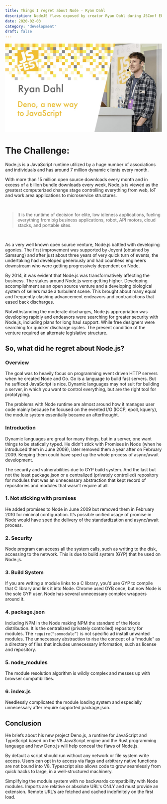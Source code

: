```yaml
---
title: Things I regret about Node - Ryan Dahl
description: NodeJS flaws exposed by creator Ryan Dahl during JSConf EU, 2018...
date: 2020-02-03
category: 'development'
draft: false
---
```


![](./assets/ryan-dahl.jpg)

# The Challenge:

Node.js is a JavaScript runtime utilized by a huge number of associations and individuals and has around 7 million dynamic clients every month.

With more than 15 million open source downloads every month and in excess of a billion bundle downloads every week, Node.js is viewed as the greatest computerized change stage controlling everything from web, IoT and work area applications to microservice structures.

<br/>

> It is the runtime of decision for elite, low idleness applications, fueling everything from big business applications, robot, API motors, cloud stacks, and portable sites.

<br/>

As a very well known open source venture, Node.js battled with developing agonies. The first improvement was supported by Joyent (obtained by Samsung) and after just about three years of very quick turn of events, the undertaking had developed generously and had countless engineers downstream who were getting progressively dependent on Node.

By 2014, it was evident that Node.js was transformatively affecting the business. The stakes around Node.js were getting higher. Developing accomplishment as an open source venture and a developing biological system of sellers made a turbulent scene. This brought about many equal and frequently clashing advancement endeavors and contradictions that eased back discharges.

Notwithstanding the moderate discharges, Node.js appropriation was developing rapidly and endeavors were searching for greater security with Node.js, including plans for long haul support. While free designers were searching for quicker discharge cycles. The present condition of the venture required an alternate legislative structure.

## So, what did he regret about Node.js?

### Overview

The goal was to heavily focus on programming event driven HTTP servers when he created Node and Go. Go is a language to build fast servers. But he sufficed JavaScript is nice. Dynamic languages may not suit for building a server, in which you want to control everything, but are the right tool for prototyping.

The problems with Node runtime are almost around how it manages user code mainly because he focused on the evented I/O (IOCP, epoll, kquery), the module system essentially became an afterthought.

### Introduction

Dynamic languages are great for many things, but in a server, one want things to be statically typed. He didn't stick with Promises in Node (when he introduced them in June 2009), later removed them a year after on February 2009. Keeping them could have sped up the whole process of async/await development.

The security and vulnerabilities due to GYP build system. And the last but not the least package.json or a centralized (privately controlled) repository for modules that was an unnecessary abstraction that kept record of repositories and modules that wasn’t require at all.

### 1. Not sticking with promises

He added promises to Node in June 2009 but removed them in February 2010 for minimal configuration. It’s possible unified usage of promise in Node would have sped the delivery of the standardization and async/await process.

### 2. Security

Node program can access all the system calls, such as writing to the disk, accessing to the network. This is due to build system (GYP) that he used on Node.js.

### 3. Build System

If you are writing a module links to a C library, you’d use GYP to compile that C library and link it into Node. Chrome used GYB once, but now Node is the sole GYP user. Node has several unnecessary complex wrappers around it.

### 4. package.json

Including NPM in the Node making NPM the standard of the Node distribution. It is the centralized (privately controlled) repository for modules. The `require(“sommodule”)` is not specific ad install unwanted modules. The unnecessary abstraction to rise the concept of a “module” as a directory of files that includes unnecessary information, such as license and repository.

### 5. node_modules

The module resolution algorithm is wildly complex and messes up with browser compatibilities.

### 6. index.js

Needlessly complicated the module loading system and especially unnecessary after require supported package.json.

## Conclusion

He briefs about his new project Deno.js, a runtime for JavaScript and TypeScript based on the V8 JavaScript engine and the Rust programming language and how Deno.js will help conceal the flaws of Node.js.

By default a script should run without any network or file system write access. Users can opt in to access via flags and arbitrary native functions are not bound into V8. Typescript also allows code to grow seamlessly from quick hacks to large, in a well-structured machinery.

Simplifying the module system with no backwards compatibility with Node modules. Imports are relative or absolute URL's ONLY and must provide an extension. Remote URL's are fetched and cached indefinitely on the first load.
